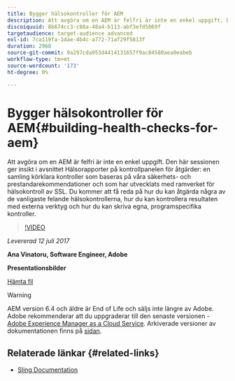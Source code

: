 ```yaml
---
title: Bygger hälsokontroller för AEM
description: Att avgöra om en AEM är felfri är inte en enkel uppgift. Den här sessionen ger insikter i avsnittet Hälsorapporter på kontrollpanelen för åtgärder.
discoiquuid: 8b674cc3-c88a-48a4-b113-abf3efd5069f
targetaudience: target-audience advanced
exl-id: 7ca119fa-1dae-4b4c-a772-71af29f5813f
duration: 2968
source-git-commit: 9a297cda953d4414131657f9ac84580aea0eabeb
workflow-type: tm+mt
source-wordcount: '173'
ht-degree: 0%

---
```


# Bygger hälsokontroller för AEM{#building-health-checks-for-aem}

Att avgöra om en AEM är felfri är inte en enkel uppgift. Den här sessionen ger insikt i avsnittet Hälsorapporter på kontrollpanelen för åtgärder: en samling körklara kontroller som baseras på våra säkerhets- och prestandarekommendationer och som har utvecklats med ramverket för hälsokontroll av SSL. Du kommer att få reda på hur du kan åtgärda några av de vanligaste felande hälsokontrollerna, hur du kan kontrollera resultaten med externa verktyg och hur du kan skriva egna, programspecifika kontroller.

>[!VIDEO](https://video.tv.adobe.com/v/19026/?quality=9)

*Levererad 12 juli 2017*

**Ana Vinatoru, Software Engineer, Adobe**

**Presentationsbilder**

[Hämta fil](assets/aem-gems-health-checks-for-aem.pdf)

>[!WARNING]
>
>AEM version 6.4 och äldre är End of Life och säljs inte längre av Adobe.  Adobe rekommenderar att du uppgraderar till den senaste versionen - [Adobe Experience Manager as a Cloud Service](https://experienceleague.adobe.com/docs/experience-manager-cloud-service.html).  Arkiverade versioner av dokumentationen finns på [sidan](https://experienceleague.adobe.com/docs/experience-manager-release-information/aem-release-updates/previous-updates/aem-previous-versions.html).

## Relaterade länkar {#related-links}

* [Sling Documentation](https://sling.apache.org/documentation/bundles/sling-health-check-tool.html)
